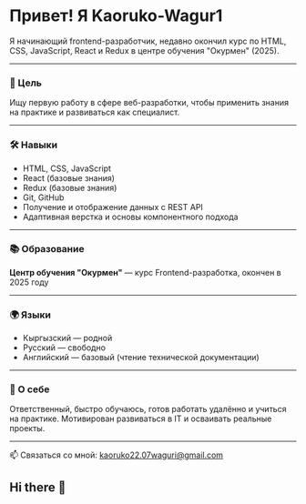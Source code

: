 # Привет! Я Kaoruko-Wagur1

Я начинающий frontend-разработчик, недавно окончил курс по HTML, CSS, JavaScript, React и Redux в центре обучения "Окурмен" (2025).

---

### 🎯 Цель  
Ищу первую работу в сфере веб-разработки, чтобы применить знания на практике и развиваться как специалист.

---

### 🛠️ Навыки  
- HTML, CSS, JavaScript  
- React (базовые знания)  
- Redux (базовые знания)  
- Git, GitHub  
- Получение и отображение данных с REST API  
- Адаптивная верстка и основы компонентного подхода  

---

### 📚 Образование  
**Центр обучения "Окурмен"** — курс Frontend-разработка, окончен в 2025 году

---

### 🌍 Языки  
- Кыргызский — родной  
- Русский — свободно  
- Английский — базовый (чтение технической документации)

---

### 🚀 О себе  
Ответственный, быстро обучаюсь, готов работать удалённо и учиться на практике. Мотивирован развиваться в IT и осваивать реальные проекты.

---

📫 Связаться со мной: kaoruko22.07waguri@gmail.com
## Hi there 👋

<!--
**Kaoruko-Wagur1/Kaoruko-Wagur1** is a ✨ _special_ ✨ repository because its `README.md` (this file) appears on your GitHub profile.

Here are some ideas to get you started:

- 🔭 I’m currently working on ...
- 🌱 I’m currently learning ...
- 👯 I’m looking to collaborate on ...
- 🤔 I’m looking for help with ...
- 💬 Ask me about ...
- 📫 How to reach me: ...
- 😄 Pronouns: ...
- ⚡ Fun fact: ...
-->
